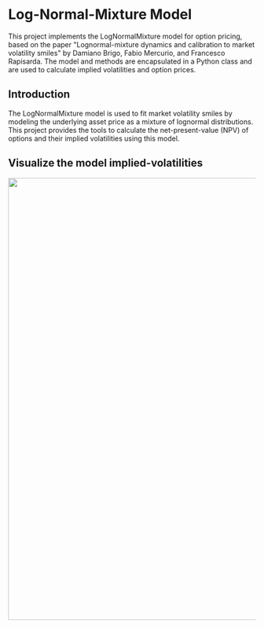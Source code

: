 # Log-Normal-Mixture Model

This project implements the LogNormalMixture model for option pricing, based on the paper "Lognormal-mixture dynamics and calibration to market volatility smiles" by Damiano Brigo, Fabio Mercurio, and Francesco Rapisarda. The model and methods are encapsulated in a Python class and are used to calculate implied volatilities and option prices.

## Introduction

The LogNormalMixture model is used to fit market volatility smiles by modeling the underlying asset price as a mixture of lognormal distributions. This project provides the tools to calculate the net-present-value (NPV) of options and their implied volatilities using this model.

## Visualize the model implied-volatilities
<p align="center">
    <img src="https://i.imgur.com/Vpwt0ru.png" width="900"/>
</p>
